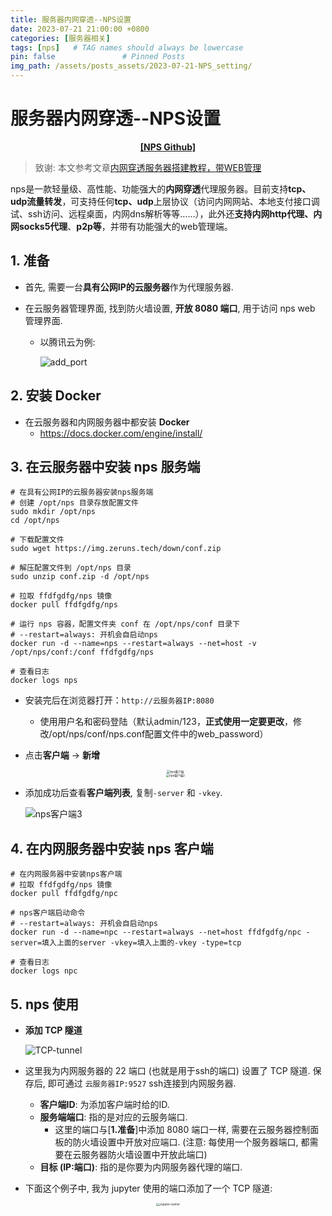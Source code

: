 ```yaml
---
title: 服务器内网穿透--NPS设置
date: 2023-07-21 21:00:00 +0800
categories: [服务器相关]
tags: [nps]   # TAG names should always be lowercase
pin: false               # Pinned Posts
img_path: /assets/posts_assets/2023-07-21-NPS_setting/
---
```


# 服务器内网穿透--NPS设置

<div align="center">
    <a href="https://github.com/ehang-io/nps"><strong>[NPS Github]</strong></a>
</div>

> 致谢: 本文参考文章[内网穿透服务器搭建教程，带WEB管理](https://zhuanlan.zhihu.com/p/485703115)

nps是一款轻量级、高性能、功能强大的**内网穿透**代理服务器。目前支持**tcp、udp流量转发**，可支持任何**tcp、udp**上层协议（访问内网网站、本地支付接口调试、ssh访问、远程桌面，内网dns解析等等……），此外还**支持内网http代理、内网socks5代理**、**p2p等**，并带有功能强大的web管理端。

## 1. 准备

* 首先, 需要一台**具有公网IP的云服务器**作为代理服务器.

* 在云服务器管理界面, 找到防火墙设置, **开放 8080 端口**, 用于访问 nps web 管理界面.

  * 以腾讯云为例:

    ![add_port](./assets/add_port.png)

## 2. 安装 Docker

* 在云服务器和内网服务器中都安装 **Docker**
  * https://docs.docker.com/engine/install/

## 3. 在云服务器中安装 nps 服务端

```shell
# 在具有公网IP的云服务器安装nps服务端
# 创建 /opt/nps 目录存放配置文件
sudo mkdir /opt/nps
cd /opt/nps

# 下载配置文件
sudo wget https://img.zeruns.tech/down/conf.zip

# 解压配置文件到 /opt/nps 目录
sudo unzip conf.zip -d /opt/nps

# 拉取 ffdfgdfg/nps 镜像
docker pull ffdfgdfg/nps

# 运行 nps 容器，配置文件夹 conf 在 /opt/nps/conf 目录下
# --restart=always: 开机会自启动nps
docker run -d --name=nps --restart=always --net=host -v /opt/nps/conf:/conf ffdfgdfg/nps

# 查看日志
docker logs nps
```

* 安装完后在浏览器打开：`http://云服务器IP:8080`

  * 使用用户名和密码登陆（默认admin/123，**正式使用一定要更改**，修改/opt/nps/conf/nps.conf配置文件中的web_password）

* 点击**客户端** -> **新增**

  <div align="center">
      <img src="./assets/nps%E5%AE%A2%E6%88%B7%E7%AB%AF.png" alt="nps客户端" style="zoom:33%;" />
  </div>

  <div align="center">
      <img src="./assets/nps%E5%AE%A2%E6%88%B7%E7%AB%AF2.png" alt="nps客户端2" style="zoom: 33%;" />
  </div>

* 添加成功后查看**客户端列表**, 复制`-server` 和 `-vkey`.

  ![nps客户端3](./assets/nps%E5%AE%A2%E6%88%B7%E7%AB%AF3.png)

## 4. 在内网服务器中安装 nps 客户端

```shell
# 在内网服务器中安装nps客户端
# 拉取 ffdfgdfg/nps 镜像
docker pull ffdfgdfg/npc

# nps客户端启动命令
# --restart=always: 开机会自启动nps
docker run -d --name=npc --restart=always --net=host ffdfgdfg/npc -server=填入上面的server -vkey=填入上面的-vkey -type=tcp

# 查看日志
docker logs npc
```

## 5. nps 使用

* **添加 TCP 隧道**

  ![TCP-tunnel](./assets/TCP-tunnel.png)

* 这里我为内网服务器的 22 端口 (也就是用于ssh的端口) 设置了 TCP 隧道. 保存后, 即可通过 `云服务器IP:9527` ssh连接到内网服务器.

  * **客户端ID**: 为添加客户端时给的ID.
  * **服务端端口**: 指的是对应的云服务端口.
    * 这里的端口与[**1.准备**]中添加 8080 端口一样, 需要在云服务器控制面板的防火墙设置中开放对应端口. (注意: 每使用一个服务器端口, 都需要在云服务器防火墙设置中开放此端口)
  * **目标 (IP:端口)**: 指的是你要为内网服务器代理的端口.

* 下面这个例子中, 我为 jupyter 使用的端口添加了一个 TCP 隧道:

<div align="center">
    <img src="./assets/Jupyter-tunnel.png" alt="Jupyter-tunnel" style="zoom:33%;" />
</div>

